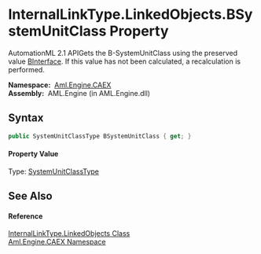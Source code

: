 InternalLinkType.LinkedObjects.BSystemUnitClass Property
========================================================
AutomationML 2.1 APIGets the B-SystemUnitClass using the preserved value [BInterface][1]. If this value has not been calculated, a recalculation is performed.

  **Namespace:**  [Aml.Engine.CAEX][2]  
  **Assembly:**  AML.Engine (in AML.Engine.dll)

Syntax
------

```csharp
public SystemUnitClassType BSystemUnitClass { get; }
```

#### Property Value
Type: [SystemUnitClassType][3]

See Also
--------

#### Reference
[InternalLinkType.LinkedObjects Class][4]  
[Aml.Engine.CAEX Namespace][2]  

[1]: BInterface.md
[2]: ../README.md
[3]: ../SystemUnitClassType/README.md
[4]: README.md
[5]: https://www.automationml.org
[6]: ../../icons/logoShade.png
